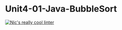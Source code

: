# Unit4-01-Java-BubbleSort
[![Nic's really cool linter](https://github.com/ICS4U-Programming-NicolasR/Unit4-01-Java-BubbleSort/actions/workflows/main.yml/badge.svg)](https://github.com/ICS4U-Programming-NicolasR/Unit4-01-Java-BubbleSort/actions/workflows/main.yml)
